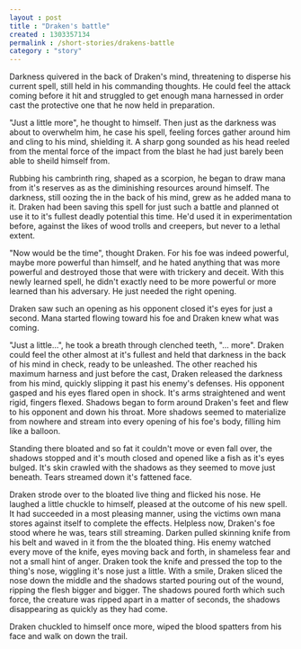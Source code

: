 ```yaml
---
layout : post
title : "Draken's battle"
created : 1303357134
permalink : /short-stories/drakens-battle
category : "story"
---
```

Darkness quivered in the back of Draken's mind, threatening to disperse his current spell, still held in his commanding thoughts. He could feel the attack coming before it hit and struggled to get enough mana harnessed in order cast the protective one that he now held in preparation.

"Just a little more", he thought to himself. Then just as the darkness was about to overwhelm him, he case his spell, feeling forces gather around him and cling to his mind, shielding it. A sharp gong sounded as his head reeled from the mental force of the impact from the blast he had just barely been able to sheild himself from.

Rubbing his cambrinth ring, shaped as a scorpion, he began to draw mana from it's reserves as as the diminishing resources around himself. The darkness, still oozing the in the back of his mind, grew as he added mana to it. Draken had been saving this spell for just such a battle and planned ot use it to it's fullest deadly potential this time. He'd used it in experimentation before, against the likes of wood trolls and creepers, but never to a lethal extent.

"Now would be the time", thought Draken. For his foe was indeed powerful, maybe more powerful than himself, and he hated anything that was more powerful and destroyed those that were with trickery and deceit. With this newly learned spell, he didn't exactly need to be more powerful or more learned than his adversary. He just needed the right opening.

Draken saw such an opening as his opponent closed it's eyes for just a second.  Mana started flowing toward his foe and Draken knew what was coming.

"Just a little...", he took a breath through clenched teeth, "... more". Draken could feel the other almost at it's fullest and held that darkness in the back of his mind in check, ready to be unleashed. The other reached his maximum harness and just before the cast, Draken released the darkness from his mind, quickly slipping it past his enemy's defenses. His opponent gasped and his eyes flared open in shock. It's arms straightened and went rigid, fingers flexed. Shadows began to form around Draken's feet and flew to his opponent and down his throat. More shadows seemed to materialize from nowhere and stream into every opening of his foe's body, filling him like a balloon.

Standing there bloated and so fat it couldn't move or even fall over, the shadows stopped and it's mouth closed and opened like a fish as it's eyes bulged. It's skin crawled with the shadows as they seemed to move just beneath. Tears streamed down it's fattened face.

Draken strode over to the bloated live thing and flicked his nose. He laughed a little chuckle to himself, pleased at the outcome of his new spell. It had succeeded in a most pleasing manner, using the victims own mana stores against itself to complete the effects. Helpless now, Draken's foe stood where he was, tears still streaming. Darken pulled skinning knife from his belt and waved in it from the the bloated thing. His enemy watched every move of the knife, eyes moving back and forth, in shameless fear and not a small hint of anger. Draken took the knife and pressed the top to the thing's nose, wiggling it's nose just a little. With a smile, Draken sliced the nose down the middle and the shadows started pouring out of the wound, ripping the flesh bigger and bigger. The shadows poured forth which such force, the creature was ripped apart in a matter of seconds, the shadows disappearing as quickly as they had come.

Draken chuckled to himself once more, wiped the blood spatters from his face and walk on down the trail.